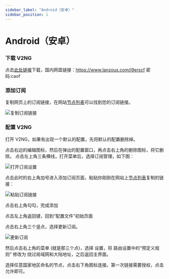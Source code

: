 ```yaml
---
sidebar_label: "Android（安卓）"
sidebar_position: 1
---
```


# Android（安卓）

### 下载 V2NG

点击[此处链接](https://panel.libcyber.xyz/clients/LibCyber-V2NG.apk)下载，国内网盘链接：https://www.lanzous.com/i9erscf 密码:caof

### 添加订阅

复制网页上的订阅链接，在网站[节点列表](https://panel.libcyber.xyz/nodeList)可以找到您的订阅链接。

![复制订阅链接][sub-link]

### 配置 V2NG

打开 V2NG，如果有出现一个默认的配置，先将默认的配置删除掉。

点击右边的编辑图标，然后在弹出的配置窗口，再点击右上角的删除图标，将它删除。 点击左上角三条横线，打开菜单后，选择订阅管理，如下图：

![打开订阅设置][sub-setting]

点击此时的右上角加号进入添加订阅页面，粘贴你刚刚在网站上[节点列表](https://panel.libcyber.xyz/nodeList)复制的链接：

![粘贴订阅链接][paste-link]

点击右上角勾勾，完成添加

点击左上角返回键，回到“配置文件”初始页面

点击右上角三个竖点，选择更新订阅。

![更新订阅][update-sub]



然后点击右上角的菜单 (就是那三个点)，选择 设置，将 路由设置中的“预定义规则” 修改为 绕过局域网和大陆地址，之后返回主界面。

选择任意国家地区命名的节点，点击右下角图标连接。第一次链接需要授权，点击允许即可。

[sub-link]: https://cdn.jsdelivr.net/gh/LibCyber/docs-cdn@v1.0.0/assets/v2-android/sub-link.jpg "复制订阅链接"
[sub-setting]: https://cdn.jsdelivr.net/gh/LibCyber/docs-cdn@v1.0.0/assets/v2-android/sub-setting.jpg "打开订阅设置"
[paste-link]: https://cdn.jsdelivr.net/gh/LibCyber/docs-cdn@v1.0.0/assets/v2-android/paste-link.jpg "粘贴订阅链接"
[update-sub]: https://cdn.jsdelivr.net/gh/LibCyber/docs-cdn@v1.0.0/assets/v2-android/update-sub.jpg "更新订阅"